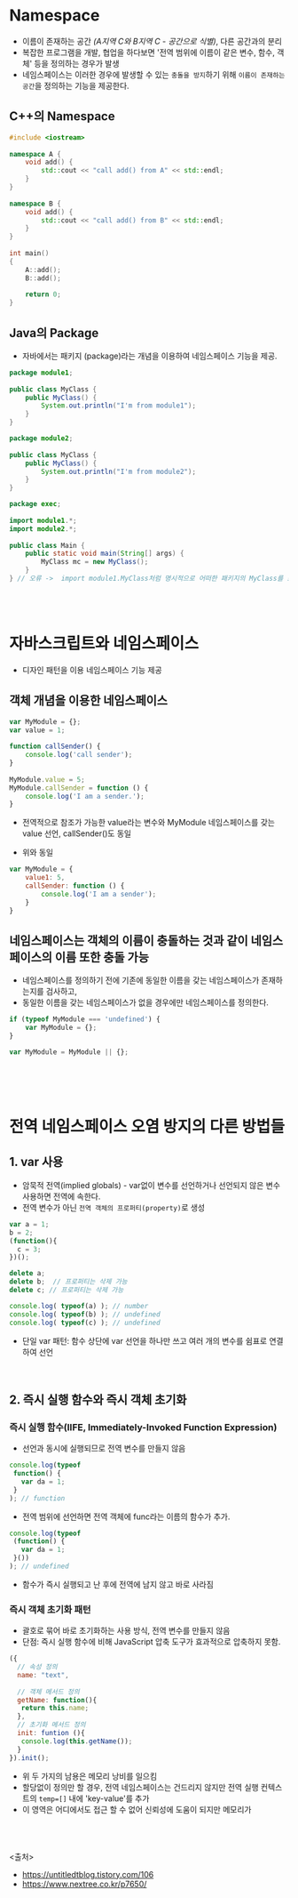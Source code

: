 # Namespace

- 이름이 존재하는 공간 *(A지역 C와 B지역 C - 공간으로 식별)*, 다른 공간과의 분리
- 복잡한 프로그램을 개발, 협업을 하다보면 '전역 범위에 이름이 같은 변수, 함수, 객체' 등을 정의하는 경우가 발생
- 네임스페이스는 이러한 경우에 발생할 수 있는 `충돌을 방지`하기 위해 `이름이 존재하는 공간`을 정의하는 기능을 제공한다.

## C++의 Namespace

```c++
#include <iostream>
 
namespace A {
    void add() {
        std::cout << "call add() from A" << std::endl;
    }
}
 
namespace B {
    void add() {
        std::cout << "call add() from B" << std::endl;
    }
}
 
int main()
{
    A::add();
    B::add();
 
    return 0;
}
```

## Java의 Package

- 자바에서는 패키지 (package)라는 개념을 이용하여 네임스페이스 기능을 제공.

```java
package module1;
 
public class MyClass {
    public MyClass() {
        System.out.println("I'm from module1");
    }
}
```

```java
package module2;
 
public class MyClass {
    public MyClass() {
        System.out.println("I'm from module2");
    }
}
```

```java
package exec;
 
import module1.*;
import module2.*;
 
public class Main {
    public static void main(String[] args) {    
        MyClass mc = new MyClass();
    }
} // 오류 ->  import module1.MyClass처럼 명시적으로 어떠한 패키지의 MyClass를 포함할 것인지를 선언
```

<br><br>

# 자바스크립트와 네임스페이스

- 디자인 패턴을 이용 네임스페이스 기능 제공

## 객체 개념을 이용한 네임스페이스

```javascript
var MyModule = {};
var value = 1;
 
function callSender() {
    console.log('call sender');
}
 
MyModule.value = 5;
MyModule.callSender = function () {
    console.log('I am a sender.');
}
```

- 전역적으로 참조가 가능한 value라는 변수와 MyModule 네임스페이스를 갖는 value 선언, callSender()도 동일

- 위와 동일

```javascript
var MyModule = {
    value1: 5,
    callSender: function () {
        console.log('I am a sender');
    }
}
```

## 네임스페이스는 객체의 이름이 충돌하는 것과 같이 네임스페이스의 이름 또한 충돌 가능

- 네임스페이스를 정의하기 전에 기존에 동일한 이름을 갖는 네임스페이스가 존재하는지를 검사하고,
- 동일한 이름을 갖는 네임스페이스가 없을 경우에만 네임스페이스를 정의한다.

```javascript
if (typeof MyModule === 'undefined') {
    var MyModule = {};
}
```

```javascript
var MyModule = MyModule || {};
```

<br>
<br><br>

# 전역 네임스페이스 오염 방지의 다른 방법들

## 1. var 사용

- 암묵적 전역(implied globals) - var없이 변수를 선언하거나 선언되지 않은 변수 사용하면 전역에 속한다.
- 전역 변수가 아닌 `전역 객체의 프로퍼티(property)`로 생성

```javascript
var a = 1;
b = 2;
(function(){
  c = 3;
})();

delete a;
delete b;  // 프로퍼티는 삭제 가능
delete c; // 프로퍼티는 삭제 가능

console.log( typeof(a) ); // number
console.log( typeof(b) ); // undefined
console.log( typeof(c) ); // undefined
```

- 단일 var 패턴: 함수 상단에 var 선언을 하나만 쓰고 여러 개의 변수를 쉼표로 연결하여 선언

<br>

## 2. 즉시 실행 함수와 즉시 객체 초기화

### 즉시 실행 함수(IIFE, Immediately-Invoked Function Expression)

- 선언과 동시에 실행되므로 전역 변수를 만들지 않음

```javascript
console.log(typeof
 function() {
   var da = 1;
 }
); // function
```

- 전역 범위에 선언하면 전역 객체에 func라는 이름의 함수가 추가.

```javascript
console.log(typeof
 (function() {
   var da = 1;
 }())
); // undefined
```

- 함수가 즉시 실행되고 난 후에 전역에 남지 않고 바로 사라짐

### 즉시 객체 초기화 패턴

- 괄호로 묶어 바로 초기화하는 사용 방식, 전역 변수를 만들지 않음
- 단점: 즉시 실행 함수에 비해 JavaScript 압축 도구가 효과적으로 압축하지 못함.

```javascript
({
  // 속성 정의
  name: "text",
  
  // 객체 메서드 정의
  getName: function(){
   return this.name;
  },
  // 초기화 메서드 정의
  init: funtion (){
   console.log(this.getName());
  }
}).init();
```

- 위 두 가지의 남용은 메모리 낭비를 일으킴
- 할당없이 정의만 할 경우, 전역 네임스페이스는 건드리지 않지만 전역 실행 컨텍스트의 `temp=[]` 내에 'key-value'를 추가
- 이 영역은 어디에서도 접근 할 수 없어 신뢰성에 도움이 되지만 메모리가

<br><br><br>
<출처>

- <https://untitledtblog.tistory.com/106>
- <https://www.nextree.co.kr/p7650/>
